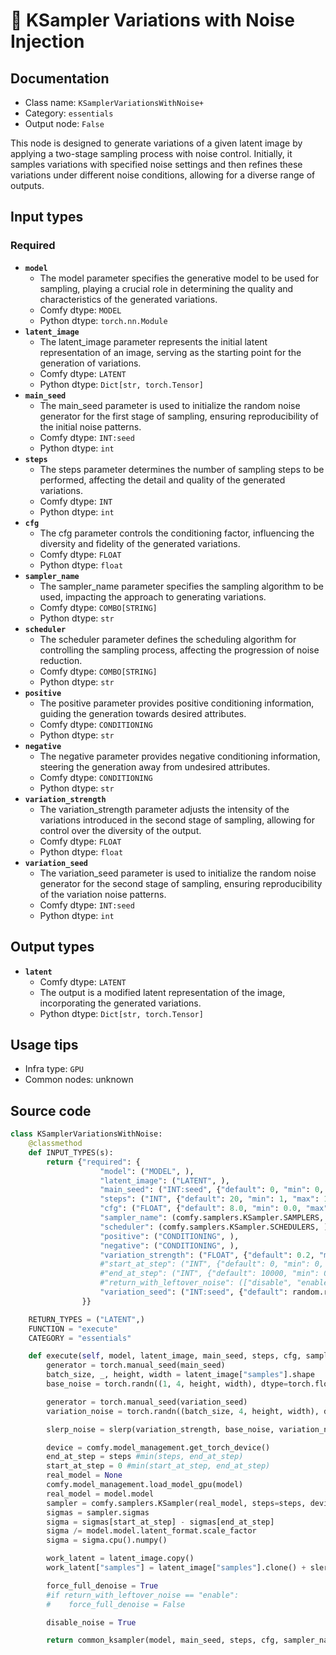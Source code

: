 # 🔧 KSampler Variations with Noise Injection
## Documentation
- Class name: `KSamplerVariationsWithNoise+`
- Category: `essentials`
- Output node: `False`

This node is designed to generate variations of a given latent image by applying a two-stage sampling process with noise control. Initially, it samples variations with specified noise settings and then refines these variations under different noise conditions, allowing for a diverse range of outputs.
## Input types
### Required
- **`model`**
    - The model parameter specifies the generative model to be used for sampling, playing a crucial role in determining the quality and characteristics of the generated variations.
    - Comfy dtype: `MODEL`
    - Python dtype: `torch.nn.Module`
- **`latent_image`**
    - The latent_image parameter represents the initial latent representation of an image, serving as the starting point for the generation of variations.
    - Comfy dtype: `LATENT`
    - Python dtype: `Dict[str, torch.Tensor]`
- **`main_seed`**
    - The main_seed parameter is used to initialize the random noise generator for the first stage of sampling, ensuring reproducibility of the initial noise patterns.
    - Comfy dtype: `INT:seed`
    - Python dtype: `int`
- **`steps`**
    - The steps parameter determines the number of sampling steps to be performed, affecting the detail and quality of the generated variations.
    - Comfy dtype: `INT`
    - Python dtype: `int`
- **`cfg`**
    - The cfg parameter controls the conditioning factor, influencing the diversity and fidelity of the generated variations.
    - Comfy dtype: `FLOAT`
    - Python dtype: `float`
- **`sampler_name`**
    - The sampler_name parameter specifies the sampling algorithm to be used, impacting the approach to generating variations.
    - Comfy dtype: `COMBO[STRING]`
    - Python dtype: `str`
- **`scheduler`**
    - The scheduler parameter defines the scheduling algorithm for controlling the sampling process, affecting the progression of noise reduction.
    - Comfy dtype: `COMBO[STRING]`
    - Python dtype: `str`
- **`positive`**
    - The positive parameter provides positive conditioning information, guiding the generation towards desired attributes.
    - Comfy dtype: `CONDITIONING`
    - Python dtype: `str`
- **`negative`**
    - The negative parameter provides negative conditioning information, steering the generation away from undesired attributes.
    - Comfy dtype: `CONDITIONING`
    - Python dtype: `str`
- **`variation_strength`**
    - The variation_strength parameter adjusts the intensity of the variations introduced in the second stage of sampling, allowing for control over the diversity of the output.
    - Comfy dtype: `FLOAT`
    - Python dtype: `float`
- **`variation_seed`**
    - The variation_seed parameter is used to initialize the random noise generator for the second stage of sampling, ensuring reproducibility of the variation noise patterns.
    - Comfy dtype: `INT:seed`
    - Python dtype: `int`
## Output types
- **`latent`**
    - Comfy dtype: `LATENT`
    - The output is a modified latent representation of the image, incorporating the generated variations.
    - Python dtype: `Dict[str, torch.Tensor]`
## Usage tips
- Infra type: `GPU`
- Common nodes: unknown


## Source code
```python
class KSamplerVariationsWithNoise:       
    @classmethod
    def INPUT_TYPES(s):
        return {"required": {
                    "model": ("MODEL", ),
                    "latent_image": ("LATENT", ),
                    "main_seed": ("INT:seed", {"default": 0, "min": 0, "max": 0xffffffffffffffff}),
                    "steps": ("INT", {"default": 20, "min": 1, "max": 10000}),
                    "cfg": ("FLOAT", {"default": 8.0, "min": 0.0, "max": 100.0, "step":0.1, "round": 0.01}),
                    "sampler_name": (comfy.samplers.KSampler.SAMPLERS, ),
                    "scheduler": (comfy.samplers.KSampler.SCHEDULERS, ),
                    "positive": ("CONDITIONING", ),
                    "negative": ("CONDITIONING", ),
                    "variation_strength": ("FLOAT", {"default": 0.2, "min": 0.0, "max": 1.0, "step":0.01, "round": 0.01}),
                    #"start_at_step": ("INT", {"default": 0, "min": 0, "max": 10000}),
                    #"end_at_step": ("INT", {"default": 10000, "min": 0, "max": 10000}),
                    #"return_with_leftover_noise": (["disable", "enable"], ),
                    "variation_seed": ("INT:seed", {"default": random.randint(0, 0xffffffffffffffff), "min": 0, "max": 0xffffffffffffffff}),
                }}

    RETURN_TYPES = ("LATENT",)
    FUNCTION = "execute"
    CATEGORY = "essentials"

    def execute(self, model, latent_image, main_seed, steps, cfg, sampler_name, scheduler, positive, negative, variation_strength, variation_seed):
        generator = torch.manual_seed(main_seed)
        batch_size, _, height, width = latent_image["samples"].shape
        base_noise = torch.randn((1, 4, height, width), dtype=torch.float32, device="cpu", generator=generator).repeat(batch_size, 1, 1, 1).cpu()

        generator = torch.manual_seed(variation_seed)
        variation_noise = torch.randn((batch_size, 4, height, width), dtype=torch.float32, device="cpu", generator=generator).cpu()

        slerp_noise = slerp(variation_strength, base_noise, variation_noise)

        device = comfy.model_management.get_torch_device()
        end_at_step = steps #min(steps, end_at_step)
        start_at_step = 0 #min(start_at_step, end_at_step)
        real_model = None
        comfy.model_management.load_model_gpu(model)
        real_model = model.model
        sampler = comfy.samplers.KSampler(real_model, steps=steps, device=device, sampler=sampler_name, scheduler=scheduler, denoise=1.0, model_options=model.model_options)
        sigmas = sampler.sigmas
        sigma = sigmas[start_at_step] - sigmas[end_at_step]
        sigma /= model.model.latent_format.scale_factor
        sigma = sigma.cpu().numpy()

        work_latent = latent_image.copy()
        work_latent["samples"] = latent_image["samples"].clone() + slerp_noise * sigma

        force_full_denoise = True
        #if return_with_leftover_noise == "enable":
        #    force_full_denoise = False

        disable_noise = True

        return common_ksampler(model, main_seed, steps, cfg, sampler_name, scheduler, positive, negative, work_latent, denoise=1.0, disable_noise=disable_noise, start_step=start_at_step, last_step=end_at_step, force_full_denoise=force_full_denoise)

```
